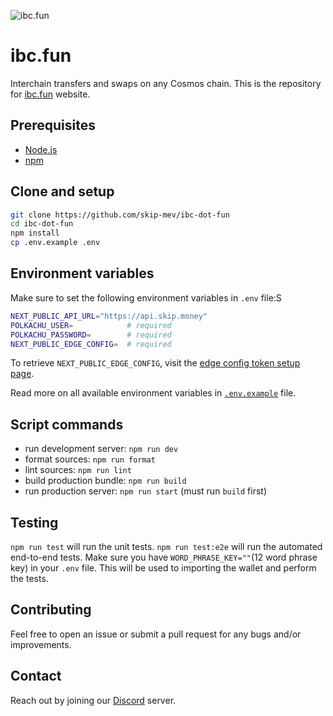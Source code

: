 ![ibc.fun](https://github.com/skip-mev/ibc-dot-fun/blob/staging/public/social.png?raw=true)

# ibc.fun

Interchain transfers and swaps on any Cosmos chain. This is the repository for [ibc.fun](https://ibc.fun) website.

## Prerequisites

- [Node.js](https://nodejs.org)
- [npm](https://npmjs.com)

## Clone and setup

```bash
git clone https://github.com/skip-mev/ibc-dot-fun
cd ibc-dot-fun
npm install
cp .env.example .env
```

## Environment variables

Make sure to set the following environment variables in `.env` file:S

```bash
NEXT_PUBLIC_API_URL="https://api.skip.money"
POLKACHU_USER=            # required
POLKACHU_PASSWORD=        # required
NEXT_PUBLIC_EDGE_CONFIG=  # required
```

To retrieve `NEXT_PUBLIC_EDGE_CONFIG`, visit the [edge config token setup page](https://link.skip.money/ibc-fun-edge-config-token).

Read more on all available environment variables in [`.env.example`](.env.example) file.

## Script commands

- run development server: `npm run dev`
- format sources: `npm run format`
- lint sources: `npm run lint`
- build production bundle: `npm run build`
- run production server: `npm run start` (must run `build` first)

## Testing

`npm run test` will run the unit tests.
`npm run test:e2e` will run the automated end-to-end tests. Make sure you have `WORD_PHRASE_KEY=""`(12 word phrase key) in your `.env` file. This will be used to importing the wallet and perform the tests.

## Contributing

Feel free to open an issue or submit a pull request for any bugs and/or improvements.

## Contact

Reach out by joining our [Discord](https://skip.money/discord) server.

